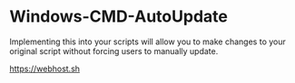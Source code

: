 # Windows-CMD-AutoUpdate
Implementing this into your scripts will allow you to make changes to your original script without forcing users to manually update.


https://webhost.sh
